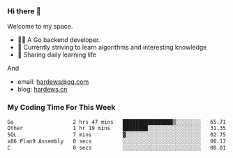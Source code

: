 ### Hi there 👋
Welcome to my space.

- 👨‍🦲 A Go backend developer. 
- 📕 Currently striving to learn algorithms and interesting knowledge
- 💪 Sharing daily learning life

And
- email: hardews@qq.com
- blog: [hardews.cn](hardews.cn)

### My Coding Time For This Week
<!--START_SECTION:waka-->

```txt
Go                   2 hrs 47 mins   ████████████████▒░░░░░░░░   65.71 %
Other                1 hr 19 mins    ████████░░░░░░░░░░░░░░░░░   31.35 %
SQL                  7 mins          ▓░░░░░░░░░░░░░░░░░░░░░░░░   02.75 %
x86 Plan9 Assembly   0 secs          ░░░░░░░░░░░░░░░░░░░░░░░░░   00.17 %
C                    0 secs          ░░░░░░░░░░░░░░░░░░░░░░░░░   00.01 %
```

<!--END_SECTION:waka-->

<!--
**Hardews/Hardews** is a ✨ _special_ ✨ repository because its `README.md` (this file) appears on your GitHub profile.

Here are some ideas to get you started:

- 🔭 I’m currently working on ...
- 🌱 I’m currently learning ...
- 👯 I’m looking to collaborate on ...
- 🤔 I’m looking for help with ...
- 💬 Ask me about ...
- 📫 How to reach me: ...
- 😄 Pronouns: ...
- ⚡ Fun fact: ...
-->
